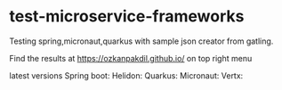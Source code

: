 # test-microservice-frameworks

Testing spring,micronaut,quarkus with sample json creator from gatling.

Find the results at https://ozkanpakdil.github.io/ on top right menu

latest versions
Spring boot:
Helidon:
Quarkus:
Micronaut:
Vertx: